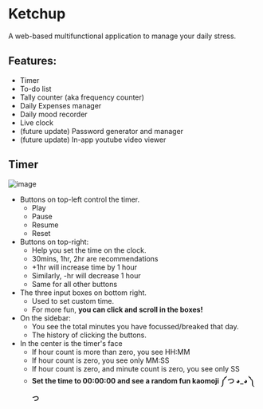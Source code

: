 # Ketchup

A web-based multifunctional application to manage your daily stress.

## Features:

- Timer
- To-do list
- Tally counter (aka frequency counter)
- Daily Expenses manager
- Daily mood recorder
- Live clock
- (future update) Password generator and manager
- (future update) In-app youtube video viewer

## Timer

![image](https://user-images.githubusercontent.com/89027512/183279372-10c6623a-3bdc-4a34-abda-9687037f1dd3.png)

- Buttons on top-left control the timer.
  - Play
  - Pause
  - Resume
  - Reset
- Buttons on top-right:
  - Help you set the time on the clock.
  - 30mins, 1hr, 2hr are recommendations
  - +1hr will increase time by 1 hour
  - Similarly, -hr will decrease 1 hour
  - Same for all other buttons
- The three input boxes on bottom right.
  - Used to set custom time.
  - For more fun, **you can click and scroll in the boxes!**
- On the sidebar:
  - You see the total minutes you have focussed/breaked that day.
  - The history of clicking the buttons.
- In the center is the timer's face
  - If hour count is more than zero, you see HH:MM
  - If hour count is zero, you see only MM:SS
  - If hour count is zero, and minute count is zero, you see only SS
  - **Set the time to 00:00:00 and see a random fun kaomoji ༼ つ ◕_◕ ༽つ**
